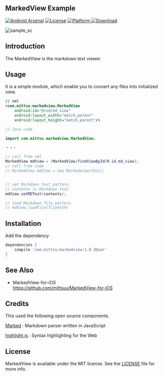 ## MarkedView Example

[![Android Arsenal](https://img.shields.io/badge/Android%20Arsenal-MarkedView-green.svg?style=true)](https://android-arsenal.com/details/1/3801)
[![License](https://img.shields.io/badge/license-MIT-green.svg)]()
[![Platform](https://img.shields.io/badge/platform-Android-green.svg) ]()
[![Download](https://api.bintray.com/packages/mittsuu/maven/markedview/images/download.svg) ](https://bintray.com/mittsuu/maven/markedview/_latestVersion)


![sample_sc](https://github.com/mittsuu/MarkedView-for-Android/blob/master/sample-sc.gif)


## Introduction


The MarkedView is the markdown text viewer.


## Usage


It is a simple module, which enable you to convert any files into initialized view.


```xml
// xml
<com.mittsu.markedview.MarkedView
    android:id="@+id/md_view"
    android:layout_width="match_parent"
    android:layout_height="match_parent"/>

```


```java
// Java code

import com.mittsu.markedview.MarkedView;

・・・

// call from xml
MarkedView mdView = (MarkedView)findViewById(R.id.md_view);
// call from code
// MarkedView mdView = new MarkedView(this);


// set Markdown text pattern.
// contents is Markdown text.
mdView.setMDText(contents);

// load Markdown file pattern.
// mdView.loadFile(filePath)

```


## Installation


Add the dependency

```gradle
dependencies {
    compile 'com.mittsu:markedview:1.0.3@aar'
}
```

## See Also

* MarkedView-for-iOS  
https://github.com/mittsuu/MarkedView-for-iOS


## Credits

This used the following open source components.

[Marked](https://github.com/chjj/marked) : Markdown parser written in JavaScript

[highlight.js](https://highlightjs.org/) : Syntax highlighting for the Web


## License


MarkedView is available under the MIT license. See the [LICENSE](https://github.com/mittsuu/MarkedView-for-Android/blob/master/LICENSE) file for more info.
